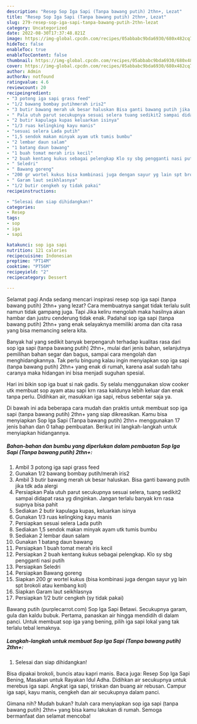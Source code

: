 ```yaml
---
description: "Resep Sop Iga Sapi (Tanpa bawang putih) 2thn+, Lezat"
title: "Resep Sop Iga Sapi (Tanpa bawang putih) 2thn+, Lezat"
slug: 279-resep-sop-iga-sapi-tanpa-bawang-putih-2thn-lezat
category: Uncategorized
date: 2022-08-30T17:37:48.821Z
image: https://img-global.cpcdn.com/recipes/05abbabc9bda6930/680x482cq70/sop-iga-sapi-tanpa-bawang-putih-2thn-foto-resep-utama.jpg
hideToc: false
enableToc: true
enableTocContent: false
thumbnail: https://img-global.cpcdn.com/recipes/05abbabc9bda6930/680x482cq70/sop-iga-sapi-tanpa-bawang-putih-2thn-foto-resep-utama.jpg
cover: https://img-global.cpcdn.com/recipes/05abbabc9bda6930/680x482cq70/sop-iga-sapi-tanpa-bawang-putih-2thn-foto-resep-utama.jpg
author: Admin
authorAv: notfound
ratingvalue: 4.6
reviewcount: 20
recipeingredient:
- "3 potong iga sapi grass feed"
- "1/2 bawang bombay putihmerah iris2"
- "3 butir bawang merah uk besar haluskan Bisa ganti bawang putih jika tdk ada alergi"
- " Pala utuh parut secukupnya sesuai selera tuang sedikit2 sampai didapat rasa yg dinginkan Jangan terlalu banyak krn rasa supnya bisa pahit"
- "2 butir kapulaga kupas keluarkan isinya"
- "1/3 ruas kelingking kayu manis"
- "sesuai selera Lada putih"
- "1,5 sendok makan minyak ayam utk tumis bumbu"
- "2 lembar daun salam"
- "1 batang daun bawang"
- "1 buah tomat merah iris kecil"
- "2 buah kentang kukus sebagai pelengkap Klo sy sbg pengganti nasi putih"
- " Seledri"
- " Bawang goreng"
- "200 gr wortel kukus bisa kombinasi juga dengan sayur yg lain spt brokoli atau kembang kol"
- " Garam laut seikhlasnya"
- "1/2 butir cengkeh sy tidak pakai"
recipeinstructions:

- "Selesai dan siap dihidangkan!"
categories:
- Resep
tags:
- sop
- iga
- sapi

katakunci: sop iga sapi 
nutrition: 121 calories
recipecuisine: Indonesian
preptime: "PT14M"
cooktime: "PT56M"
recipeyield: "2"
recipecategory: Dessert

---
```



Selamat pagi Anda sedang mencari inspirasi resep sop iga sapi (tanpa bawang putih) 2thn+ yang lezat? Cara membuatnya sangat tidak terlalu sulit namun tidak gampang juga. Tapi Jika keliru mengolah maka hasilnya akan hambar dan justru cenderung tidak enak. Padahal sop iga sapi (tanpa bawang putih) 2thn+ yang enak selayaknya memiliki aroma dan cita rasa yang bisa memancing selera kita.


Banyak hal yang sedikit banyak berpengaruh terhadap kualitas rasa dari sop iga sapi (tanpa bawang putih) 2thn+, mulai dari jenis bahan, selanjutnya pemilihan bahan segar dan bagus, sampai cara mengolah dan menghidangkannya. Tak perlu bingung kalau ingin menyiapkan sop iga sapi (tanpa bawang putih) 2thn+ yang enak di rumah, karena asal sudah tahu caranya maka hidangan ini bisa menjadi suguhan spesial.

Hari ini bikin sop iga buat si nak gadis. Sy selalu menggunakan slow cooker utk membuat sop ayam atau sapi krn rasa kaldunya lebih keluar dan enak tanpa perlu. Didihkan air, masukkan iga sapi, rebus sebentar saja ya.


Di bawah ini ada beberapa cara mudah dan praktis untuk membuat sop iga sapi (tanpa bawang putih) 2thn+ yang siap dikreasikan. Kamu bisa menyiapkan Sop Iga Sapi (Tanpa bawang putih) 2thn+ menggunakan 17 jenis bahan dan 0 tahap pembuatan. Berikut ini langkah-langkah untuk menyiapkan hidangannya.

<!--inarticleads1-->

##### Bahan-bahan dan bumbu yang diperlukan dalam pembuatan Sop Iga Sapi (Tanpa bawang putih) 2thn+:

1. Ambil 3 potong iga sapi grass feed
1. Gunakan 1/2 bawang bombay putih/merah iris2
1. Ambil 3 butir bawang merah uk besar haluskan. Bisa ganti bawang putih jika tdk ada alergi
1. Persiapkan  Pala utuh parut secukupnya sesuai selera, tuang sedikit2 sampai didapat rasa yg dinginkan. Jangan terlalu banyak krn rasa supnya bisa pahit
1. Sediakan 2 butir kapulaga kupas, keluarkan isinya
1. Gunakan 1/3 ruas kelingking kayu manis
1. Persiapkan sesuai selera Lada putih
1. Sediakan 1,5 sendok makan minyak ayam utk tumis bumbu
1. Sediakan 2 lembar daun salam
1. Gunakan 1 batang daun bawang
1. Persiapkan 1 buah tomat merah iris kecil
1. Persiapkan 2 buah kentang kukus sebagai pelengkap. Klo sy sbg pengganti nasi putih
1. Persiapkan  Seledri
1. Persiapkan  Bawang goreng
1. Siapkan 200 gr wortel kukus (bisa kombinasi juga dengan sayur yg lain spt brokoli atau kembang kol)
1. Siapkan  Garam laut seikhlasnya
1. Persiapkan 1/2 butir cengkeh (sy tidak pakai)


Bawang putih (purplecarrot.com) Sop Iga Sapi Betawi. Secukupnya garam, gula dan kaldu bubuk. Pertama, panaskan air hingga mendidih di dalam panci. Untuk membuat sop iga yang bening, pilih iga sapi lokal yang tak terlalu tebal lemaknya. 

<!--inarticleads2-->

##### Langkah-langkah untuk membuat Sop Iga Sapi (Tanpa bawang putih) 2thn+:


1. Selesai dan siap dihidangkan!

Bisa dipakai brokoli, buncis atau kapri manis. Baca juga: Resep Sop Iga Sapi Bening, Masakan untuk Rayakan Idul Adha. Didihkan air secukupnya untuk merebus iga sapi. Angkat iga sapi, tiriskan dan buang air rebusan. Campur iga sapi, kayu manis, cengkeh dan air secukupnya dalam panci. 

Gimana nih? Mudah bukan? Itulah cara menyiapkan sop iga sapi (tanpa bawang putih) 2thn+ yang bisa kamu lakukan di rumah. Semoga bermanfaat dan selamat mencoba!
